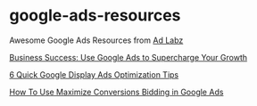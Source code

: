 # google-ads-resources
Awesome Google Ads Resources from [Ad Labz](https://www.adlabz.co)

[Business Success: Use Google Ads to Supercharge Your Growth](https://www.adlabz.co/use-google-ads-to-grow-your-business)

[6 Quick Google Display Ads Optimization Tips](https://www.youtube.com/watch?v=n5nJ1zfH6uY&t=598s)

[How To Use Maximize Conversions Bidding in Google Ads](https://www.storegrowers.com/maximize-conversions-google-ads/)
